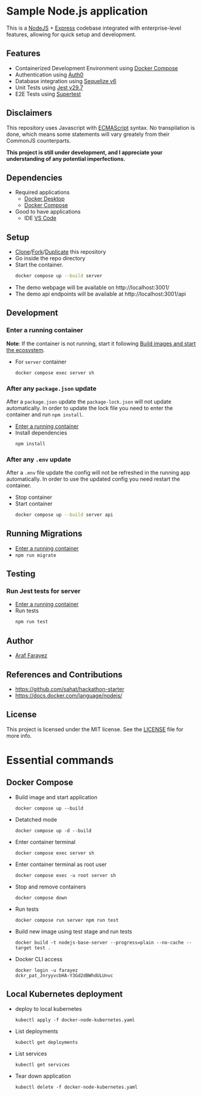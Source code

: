 # Sample Node.js application

This is a [NodeJS](https://nodejs.org/dist/latest-v21.x/docs/api/) + [Express](https://expressjs.com/en/4x/api.html) codebase integrated with enterprise-level features, allowing for quick setup and development.

## Features
- Containerized Development Environment using [Docker Compose](https://docs.docker.com/compose/)
- Authentication using [Auth0](https://auth0.com/)
- Database integration using [Sequelize v6](https://sequelize.org/docs/v6/)
- Unit Tests using [Jest v29.7](https://jestjs.io/docs/getting-started)
- E2E Tests using [Supertest](https://www.npmjs.com/package/supertest)

## Disclaimers

This repository uses Javascript with [ECMAScript](https://nodejs.org/api/esm.html) syntax. No transpilation is done, which means some statements will vary greately from their CommonJS counterparts.

**This project is still under development, and I appreciate your understanding of any potential imperfections.**

## Dependencies

- Required applications
    - [Docker Desktop](https://www.docker.com/products/docker-desktop/)
    - [Docker Compose](https://docs.docker.com/compose/)
- Good to have applications
    - IDE [VS Code](https://code.visualstudio.com/)

## Setup
- [Clone](https://docs.github.com/en/repositories/creating-and-managing-repositories/cloning-a-repository)/[Fork](https://docs.github.com/en/pull-requests/collaborating-with-pull-requests/working-with-forks/fork-a-repo)/[Duplicate](https://docs.github.com/en/repositories/creating-and-managing-repositories/duplicating-a-repository) this repository
- Go inside the repo directory
- Start the container.
    ```bash
    docker compose up --build server
    ```
- The demo webpage will be available on http://localhost:3001/
- The demo api endpoints will be available at http://localhost:3001/api

## Development

### Enter a running container

**Note**: If the container is not running, start it following [Build images and start the ecosystem](#build-images-and-start-the-ecosystem).

- For `server` container
    ```bash
    docker compose exec server sh
    ```

### After any `package.json` update

After a `package.json` update the `package-lock.json` will not update automatically. In order to update the lock file you need to enter the container and run `npm install`.

- [Enter a running container](#enter-a-running-container)
- Install dependencies
    ```bash
    npm install
    ```

### After any `.env` update

After a `.env` file update the config will not be refreshed in the running app automatically. In order to use the updated config you need restart the container.

- Stop container
- Start container
    ```bash
    docker compose up --build server api
    ```

## Running Migrations
- [Enter a running container](#enter-a-running-container)
- `npm run migrate`

## Testing

### Run Jest tests for server
- [Enter a running container](#enter-a-running-container)
- Run tests
    ```bash
    npm run test
    ```

## Author

- [Araf Farayez](https://github.com/farayez)

## References and Contributions
- https://github.com/sahat/hackathon-starter
- https://docs.docker.com/language/nodejs/

## License

This project is licensed under the MIT license. See the [LICENSE](./LICENSE) file for more info.

# Essential commands

## Docker Compose
- Build image and start application
    ```
    docker compose up --build
    ```
- Detatched mode
    ```
    docker compose up -d --build
    ```
- Enter container terminal
    ```
    docker compose exec server sh
    ```
- Enter container terminal as root user
    ```
    docker compose exec -u root server sh
    ```
- Stop and remove containers
    ```
    docker compose down
    ```
- Run tests
    ```
    docker compose run server npm run test
    ```
- Build new image using test stage and run tests
    ```
    docker build -t nodejs-base-server --progress=plain --no-cache --target test .
    ```
- Docker CLI access
    ```
    docker login -u farayez
    dckr_pat_JnryyvcbHA-Y3Gd2dBWhdULUnvc
    ```

## Local Kubernetes deployment
- deploy to local kubernetes
    ```
    kubectl apply -f docker-node-kubernetes.yaml
    ```
- List deployments
    ```
    kubectl get deployments
    ```
- List services
    ```
    kubectl get services
    ```
- Tear down application
    ```
    kubectl delete -f docker-node-kubernetes.yaml
    ```
